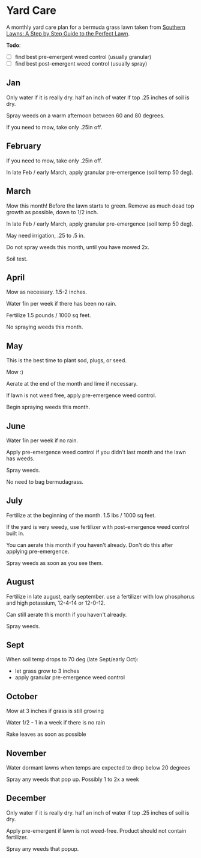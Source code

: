 # Yard Care

A monthly yard care plan for a bermuda grass lawn taken from [Southern Lawns: A Step by Step Guide to the Perfect Lawn](https://www.amazon.com/Southern-Lawns-Step-Step-Perfect/dp/1563526239).

**Todo**:

- [ ] find best pre-emergent weed control (usually granular)
- [ ] find best post-emergent weed control (usually spray)

## Jan

Only water if it is really dry. half an inch of water if top .25 inches of soil is dry.

Spray weeds on a warm afternoon between 60 and 80 degrees.

If you need to mow, take only .25in off.

## February

If you need to mow, take only .25in off.

In late Feb / early March, apply granular pre-emergence (soil temp 50 deg).

## March

Mow this month! Before the lawn starts to green. Remove as much dead top growth as possible, down to 1/2 inch.

In late Feb / early March, apply granular pre-emergence (soil temp 50 deg).

May need irrigation, .25 to .5 in.

Do not spray weeds this month, until you have mowed 2x.

Soil test.

## April

Mow as necessary. 1.5-2 inches.

Water 1in per week if there has been no rain.

Fertilize 1.5 pounds / 1000 sq feet.

No spraying weeds this month.

## May

This is the best time to plant sod, plugs, or seed.

Mow :)

Aerate at the end of the month and lime if necessary.

If lawn is not weed free, apply pre-emergence weed control.

Begin spraying weeds this month.

## June

Water 1in per week if no rain.

Apply pre-emergence weed control if you didn't last month and the lawn has weeds.

Spray weeds.

No need to bag bermudagrass.

## July

Fertilize at the beginning of the month. 1.5 lbs / 1000 sq feet.

If the yard is very weedy, use fertilizer with post-emergence weed control built in.

You can aerate this month if you haven't already. Don't do this after applying pre-emergence.

Spray weeds as soon as you see them.

## August

Fertilize in late august, early september. use a fertilizer with low phosphorus and high potassium, 12-4-14 or 12-0-12.

Can still aerate this month if you haven't already.

Spray weeds.

## Sept

When soil temp drops to 70 deg (late Sept/early Oct):

- let grass grow to 3 inches
- apply granular pre-emergence weed control

## October

Mow at 3 inches if grass is still growing

Water 1/2 - 1 in a week if there is no rain

Rake leaves as soon as possible

## November

Water dormant lawns when temps are expected to drop below 20 degrees

Spray any weeds that pop up. Possibly 1 to 2x a week

## December

Only water if it is really dry. half an inch of water if top .25 inches of soil is dry.

Apply pre-emergent if lawn is not weed-free. Product should not contain fertilizer.

Spray any weeds that popup.